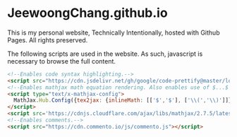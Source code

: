 # JeewoongChang.github.io
This is my personal website, Technically Intentionally, hosted with Github Pages.
All rights preserved.

The following scripts are used in the website. As such, javascript is necessary to browse the full content.

```html
<!--Enables code syntax highlighting.-->
<script src="https://cdn.jsdelivr.net/gh/google/code-prettify@master/loader/run_prettify.js"></script>
<!--Enables mathjax math equation rendering. Also enables use of $...$ inline syntax.-->
<script type="text/x-mathjax-config">
  MathJax.Hub.Config({tex2jax: {inlineMath: [['$','$'], ['\\(','\\)']]}});
</script>
<script src='https://cdnjs.cloudflare.com/ajax/libs/mathjax/2.7.5/latest.js?config=TeX-MML-AM_CHTML' async></script>
<!--Enables comments.-->
<script src="https://cdn.commento.io/js/commento.js"></script>
```
